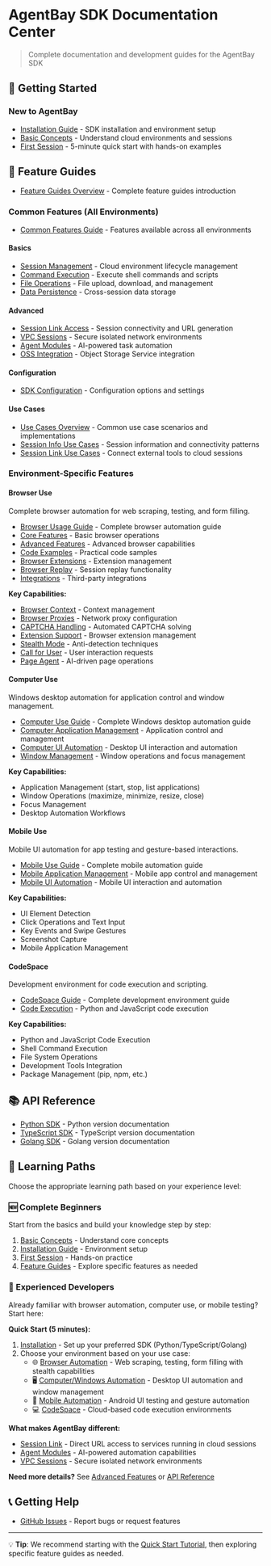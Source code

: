# AgentBay SDK Documentation Center

> Complete documentation and development guides for the AgentBay SDK

## 📖 Getting Started

### New to AgentBay
- [Installation Guide](quickstart/installation.md) - SDK installation and environment setup
- [Basic Concepts](quickstart/basic-concepts.md) - Understand cloud environments and sessions
- [First Session](quickstart/first-session.md) - 5-minute quick start with hands-on examples


## 🔧 Feature Guides

- [Feature Guides Overview](guides/README.md) - Complete feature guides introduction

### Common Features (All Environments)
- [Common Features Guide](guides/common-features/README.md) - Features available across all environments

#### Basics
- [Session Management](guides/common-features/basics/session-management.md) - Cloud environment lifecycle management
- [Command Execution](guides/common-features/basics/command-execution.md) - Execute shell commands and scripts
- [File Operations](guides/common-features/basics/file-operations.md) - File upload, download, and management
- [Data Persistence](guides/common-features/basics/data-persistence.md) - Cross-session data storage

#### Advanced
- [Session Link Access](guides/common-features/advanced/session-link-access.md) - Session connectivity and URL generation
- [VPC Sessions](guides/common-features/advanced/vpc-sessions.md) - Secure isolated network environments
- [Agent Modules](guides/common-features/advanced/agent-modules.md) - AI-powered task automation
- [OSS Integration](guides/common-features/advanced/oss-integration.md) - Object Storage Service integration

#### Configuration
- [SDK Configuration](guides/common-features/configuration/sdk-configuration.md) - Configuration options and settings

#### Use Cases
- [Use Cases Overview](guides/common-features/use-cases/README.md) - Common use case scenarios and implementations
- [Session Info Use Cases](guides/common-features/use-cases/session-info-use-cases.md) - Session information and connectivity patterns
- [Session Link Use Cases](guides/common-features/use-cases/session-link-use-cases.md) - Connect external tools to cloud sessions

### Environment-Specific Features

#### Browser Use
Complete browser automation for web scraping, testing, and form filling.

- [Browser Usage Guide](guides/browser-use/README.md) - Complete browser automation guide
- [Core Features](guides/browser-use/core-features.md) - Basic browser operations
- [Advanced Features](guides/browser-use/advance-features.md) - Advanced browser capabilities
- [Code Examples](guides/browser-use/code-example.md) - Practical code samples
- [Browser Extensions](guides/browser-use/browser-extensions.md) - Extension management
- [Browser Replay](guides/browser-use/browser-replay.md) - Session replay functionality
- [Integrations](guides/browser-use/integrations.md) - Third-party integrations

**Key Capabilities:**
- [Browser Context](guides/browser-use/core-features/browser-context.md) - Context management
- [Browser Proxies](guides/browser-use/core-features/browser-proxies.md) - Network proxy configuration
- [CAPTCHA Handling](guides/browser-use/core-features/captcha.md) - Automated CAPTCHA solving
- [Extension Support](guides/browser-use/core-features/extension.md) - Browser extension management
- [Stealth Mode](guides/browser-use/core-features/stealth-mode.md) - Anti-detection techniques
- [Call for User](guides/browser-use/core-features/call-for-user.md) - User interaction requests
- [Page Agent](guides/browser-use/advance-features/page-use-agent.md) - AI-driven page operations

#### Computer Use
Windows desktop automation for application control and window management.

- [Computer Use Guide](guides/computer-use/README.md) - Complete Windows desktop automation guide
- [Computer Application Management](guides/computer-use/computer-application-management.md) - Application control and management
- [Computer UI Automation](guides/computer-use/computer-ui-automation.md) - Desktop UI interaction and automation
- [Window Management](guides/computer-use/window-management.md) - Window operations and focus management

**Key Capabilities:**
- Application Management (start, stop, list applications)
- Window Operations (maximize, minimize, resize, close)
- Focus Management
- Desktop Automation Workflows

#### Mobile Use
Mobile UI automation for app testing and gesture-based interactions.

- [Mobile Use Guide](guides/mobile-use/README.md) - Complete mobile automation guide
- [Mobile Application Management](guides/mobile-use/mobile-application-management.md) - Mobile app control and management
- [Mobile UI Automation](guides/mobile-use/mobile-ui-automation.md) - Mobile UI interaction and automation

**Key Capabilities:**
- UI Element Detection
- Click Operations and Text Input
- Key Events and Swipe Gestures
- Screenshot Capture
- Mobile Application Management

#### CodeSpace
Development environment for code execution and scripting.

- [CodeSpace Guide](guides/codespace/README.md) - Complete development environment guide
- [Code Execution](guides/codespace/code-execution.md) - Python and JavaScript code execution

**Key Capabilities:**
- Python and JavaScript Code Execution
- Shell Command Execution
- File System Operations
- Development Tools Integration
- Package Management (pip, npm, etc.)

## 📚 API Reference

- [Python SDK](../python/README.md) - Python version documentation
- [TypeScript SDK](../typescript/README.md) - TypeScript version documentation
- [Golang SDK](../golang/README.md) - Golang version documentation

## 🚀 Learning Paths

Choose the appropriate learning path based on your experience level:

### 🆕 Complete Beginners
Start from the basics and build your knowledge step by step:
1. [Basic Concepts](quickstart/basic-concepts.md) - Understand core concepts
2. [Installation Guide](quickstart/installation.md) - Environment setup
3. [First Session](quickstart/first-session.md) - Hands-on practice
4. [Feature Guides](guides/README.md) - Explore specific features as needed

### 🚀 Experienced Developers
Already familiar with browser automation, computer use, or mobile testing? Start here:

**Quick Start (5 minutes):**
1. [Installation](quickstart/installation.md) - Set up your preferred SDK (Python/TypeScript/Golang)
2. Choose your environment based on your use case:
   - 🌐 [Browser Automation](guides/browser-use/README.md) - Web scraping, testing, form filling with stealth capabilities
   - 🖥️ [Computer/Windows Automation](guides/computer-use/README.md) - Desktop UI automation and window management
   - 📱 [Mobile Automation](guides/mobile-use/README.md) - Android UI testing and gesture automation
   - 💻 [CodeSpace](guides/codespace/README.md) - Cloud-based code execution environments

**What makes AgentBay different:**
- [Session Link](guides/common-features/advanced/session-link-access.md) - Direct URL access to services running in cloud sessions
- [Agent Modules](guides/common-features/advanced/agent-modules.md) - AI-powered automation capabilities
- [VPC Sessions](guides/common-features/advanced/vpc-sessions.md) - Secure isolated network environments

**Need more details?** See [Advanced Features](guides/common-features/advanced/README.md) or [API Reference](#-api-reference)

## 📞 Getting Help

- [GitHub Issues](https://github.com/aliyun/wuying-agentbay-sdk/issues) - Report bugs or request features

---

💡 **Tip**: We recommend starting with the [Quick Start Tutorial](quickstart/README.md), then exploring specific feature guides as needed.
